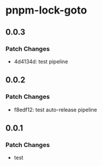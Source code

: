 # pnpm-lock-goto

## 0.0.3

### Patch Changes

- 4d4134d: test pipeline

## 0.0.2

### Patch Changes

- f8edf12: test auto-release pipeline

## 0.0.1

### Patch Changes

- test
